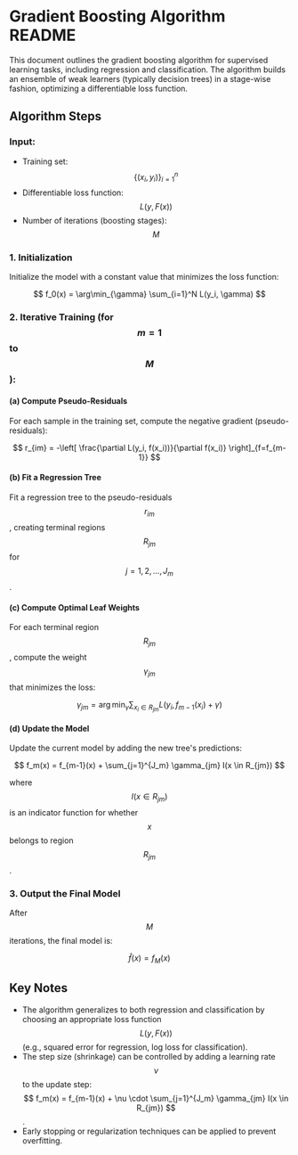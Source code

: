 # Gradient Boosting Algorithm README

This document outlines the gradient boosting algorithm for supervised learning tasks, including regression and classification. The algorithm builds an ensemble of weak learners (typically decision trees) in a stage-wise fashion, optimizing a differentiable loss function.

## Algorithm Steps

### Input:
- Training set: $$\{(x_i, y_i)\}_{i=1}^n$$
- Differentiable loss function: $$ L(y, F(x)) $$
- Number of iterations (boosting stages): $$ M $$

### 1. Initialization
Initialize the model with a constant value that minimizes the loss function:

$$  
f_0(x) = \arg\min_{\gamma} \sum_{i=1}^N L(y_i, \gamma)  
$$

### 2. Iterative Training (for $$ m = 1 $$ to $$ M $$):
#### (a) Compute Pseudo-Residuals
For each sample in the training set, compute the negative gradient (pseudo-residuals):

$$  
r_{im} = -\left[ \frac{\partial L(y_i, f(x_i))}{\partial f(x_i)} \right]_{f=f_{m-1}}  
$$

#### (b) Fit a Regression Tree
Fit a regression tree to the pseudo-residuals $$ r_{im} $$, creating terminal regions $$ R_{jm} $$ for $$ j = 1, 2, \ldots, J_m $$.

#### (c) Compute Optimal Leaf Weights
For each terminal region $$ R_{jm} $$, compute the weight $$ \gamma_{jm} $$ that minimizes the loss:

$$  
\gamma_{jm} = \arg\min_{\gamma} \sum_{x_i \in R_{jm}} L(y_i, f_{m-1}(x_i) + \gamma)  
$$

#### (d) Update the Model
Update the current model by adding the new tree's predictions:

$$  
f_m(x) = f_{m-1}(x) + \sum_{j=1}^{J_m} \gamma_{jm} I(x \in R_{jm})  
$$

where $$ I(x \in R_{jm}) $$ is an indicator function for whether $$ x $$ belongs to region $$ R_{jm} $$.

### 3. Output the Final Model
After $$ M $$ iterations, the final model is:

$$  
\hat{f}(x) = f_M(x)  
$$

## Key Notes
- The algorithm generalizes to both regression and classification by choosing an appropriate loss function $$ L(y, F(x)) $$ (e.g., squared error for regression, log loss for classification).
- The step size (shrinkage) can be controlled by adding a learning rate $$ \nu $$ to the update step:  
  $$ f_m(x) = f_{m-1}(x) + \nu \cdot \sum_{j=1}^{J_m} \gamma_{jm} I(x \in R_{jm}) $$.
- Early stopping or regularization techniques can be applied to prevent overfitting.
